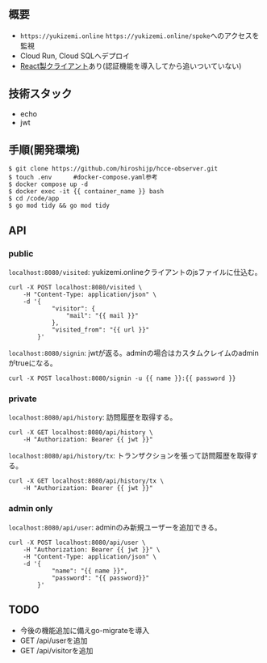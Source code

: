 ## 概要
- `https://yukizemi.online` `https://yukizemi.online/spoke`へのアクセスを監視
- Cloud Run, Cloud SQLへデプロイ
- [React製クライアント](https://github.com/hiroshijp/hcce-observer-client)あり(認証機能を導入してから追いついていない)

## 技術スタック
- echo
- jwt

## 手順(開発環境)
```
$ git clone https://github.com/hiroshijp/hcce-observer.git
$ touch .env 　　　#docker-compose.yaml参考
$ docker compose up -d 
$ docker exec -it {{ container_name }} bash
$ cd /code/app
$ go mod tidy && go mod tidy
```
## API
### public
`localhost:8080/visited`: yukizemi.onlineクライアントのjsファイルに仕込む。
```
curl -X POST localhost:8080/visited \
    -H "Content-Type: application/json" \
    -d '{
            "visitor": {
                "mail": "{{ mail }}"
            },
            "visited_from": "{{ url }}"
        }'    
```
`localhost:8080/signin`: jwtが返る。adminの場合はカスタムクレイムのadminがtrueになる。
```
curl -X POST localhost:8080/signin -u {{ name }}:{{ password }} 
```

### private
`localhost:8080/api/history`: 訪問履歴を取得する。
```
curl -X GET localhost:8080/api/history \
    -H "Authorization: Bearer {{ jwt }}"
```
`localhost:8080/api/history/tx`: トランザクションを張って訪問履歴を取得する。
```
curl -X GET localhost:8080/api/history/tx \
    -H "Authorization: Bearer {{ jwt }}"
```
### admin only
`localhost:8080/api/user`: adminのみ新規ユーザーを追加できる。
```
curl -X POST localhost:8080/api/user \
    -H "Authorization: Bearer {{ jwt }}" \
    -H "Content-Type: application/json" \
    -d '{
            "name": "{{ name }}",
            "password": "{{ password}}"
        }'       
```

## TODO
- 今後の機能追加に備えgo-migrateを導入
- GET /api/userを追加
- GET /api/visitorを追加




